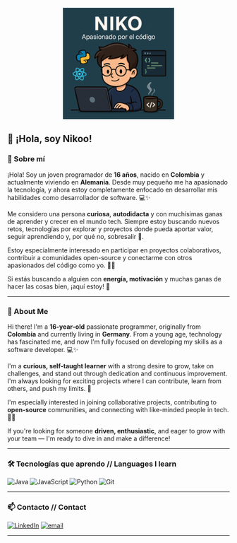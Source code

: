 <p align="center">
  <img src="Banner.png" alt="Niko banner" width="50%" />
</p>


## 👋 ¡Hola, soy Nikoo!

### 💫 Sobre mí

¡Hola! Soy un joven programador de **16 años**, nacido en **Colombia** y actualmente viviendo en **Alemania**. Desde muy pequeño me ha apasionado la tecnología, y ahora estoy completamente enfocado en desarrollar mis habilidades como desarrollador de software. 💻✨

Me considero una persona **curiosa**, **autodidacta** y con muchísimas ganas de aprender y crecer en el mundo tech. Siempre estoy buscando nuevos retos, tecnologías por explorar y proyectos donde pueda aportar valor, seguir aprendiendo y, por qué no, sobresalir 🚀.

Estoy especialmente interesado en participar en proyectos colaborativos, contribuir a comunidades open-source y conectarme con otros apasionados del código como yo. 💬🌐

Si estás buscando a alguien con **energía, motivación** y muchas ganas de hacer las cosas bien, ¡aquí estoy! 🙌

---

### 💫 About Me

Hi there! I'm a **16-year-old** passionate programmer, originally from **Colombia** and currently living in **Germany**. From a young age, technology has fascinated me, and now I'm fully focused on developing my skills as a software developer. 💻✨

I'm a **curious, self-taught learner** with a strong desire to grow, take on challenges, and stand out through dedication and continuous improvement. I'm always looking for exciting projects where I can contribute, learn from others, and push my limits. 🚀

I'm especially interested in joining collaborative projects, contributing to **open-source** communities, and connecting with like-minded people in tech. 💬🌐

If you're looking for someone **driven, enthusiastic**, and eager to grow with your team — I'm ready to dive in and make a difference!

---

### 🛠️ Tecnologías que aprendo // Languages ​​I learn

![Java](https://img.shields.io/badge/java-%23ED8B00.svg?style=for-the-badge&logo=openjdk&logoColor=white) ![JavaScript](https://img.shields.io/badge/javascript-%23323330.svg?style=for-the-badge&logo=javascript&logoColor=%23F7DF1E) ![Python](https://img.shields.io/badge/python-3670A0?style=for-the-badge&logo=python&logoColor=ffdd54) ![Git](https://img.shields.io/badge/git-%23F05033.svg?style=for-the-badge&logo=git&logoColor=white)


---

### 📫 Contacto // Contact
[![LinkedIn](https://img.shields.io/badge/LinkedIn-%230077B5.svg?logo=linkedin&logoColor=white)](https://linkedin.com/in/Nikoogram) [![email](https://img.shields.io/badge/Email-D14836?logo=gmail&logoColor=white)](mailto:NikooGram807@gmail.com) 


---

<!--
**NikooGram/NikooGram** is a ✨ _special_ ✨ repository because its `README.md` (this file) appears on your GitHub profile.

Here are some ideas to get you started:

- 🔭 I’m currently working on ...
- 🌱 I’m currently learning ...
- 👯 I’m looking to collaborate on ...
- 🤔 I’m looking for help with ...
- 💬 Ask me about ...
- 📫 How to reach me: ...
- 😄 Pronouns: ...
- ⚡ Fun fact: ...
-->
